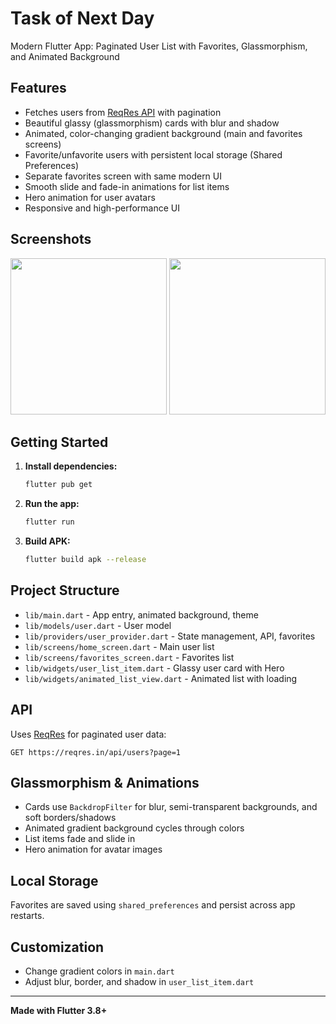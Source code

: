 # Task of Next Day

Modern Flutter App: Paginated User List with Favorites, Glassmorphism, and Animated Background

## Features

- Fetches users from [ReqRes API](https://reqres.in/api/users?page=2) with pagination
- Beautiful glassy (glassmorphism) cards with blur and shadow
- Animated, color-changing gradient background (main and favorites screens)
- Favorite/unfavorite users with persistent local storage (Shared Preferences)
- Separate favorites screen with same modern UI
- Smooth slide and fade-in animations for list items
- Hero animation for user avatars
- Responsive and high-performance UI

## Screenshots

<p align="center">
  <img src="screenshots/main_list.png" width="250" />
  <img src="screenshots/favorites.png" width="250" />
</p>

## Getting Started

1. **Install dependencies:**
   ```sh
   flutter pub get
   ```
2. **Run the app:**
   ```sh
   flutter run
   ```
3. **Build APK:**
   ```sh
   flutter build apk --release
   ```

## Project Structure

- `lib/main.dart` - App entry, animated background, theme
- `lib/models/user.dart` - User model
- `lib/providers/user_provider.dart` - State management, API, favorites
- `lib/screens/home_screen.dart` - Main user list
- `lib/screens/favorites_screen.dart` - Favorites list
- `lib/widgets/user_list_item.dart` - Glassy user card with Hero
- `lib/widgets/animated_list_view.dart` - Animated list with loading

## API

Uses [ReqRes](https://reqres.in/) for paginated user data:
```
GET https://reqres.in/api/users?page=1
```

## Glassmorphism & Animations

- Cards use `BackdropFilter` for blur, semi-transparent backgrounds, and soft borders/shadows
- Animated gradient background cycles through colors
- List items fade and slide in
- Hero animation for avatar images

## Local Storage

Favorites are saved using `shared_preferences` and persist across app restarts.

## Customization

- Change gradient colors in `main.dart`
- Adjust blur, border, and shadow in `user_list_item.dart`

---

**Made with Flutter 3.8+**
